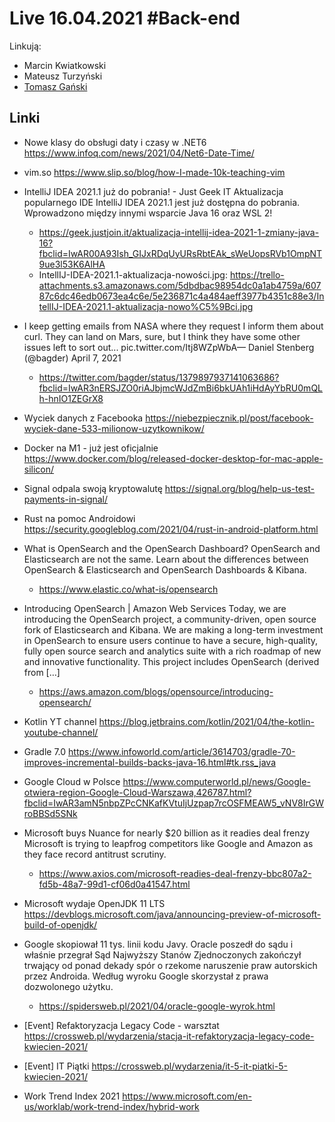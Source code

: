 # Live 16.04.2021 #Back-end

Linkują:

- Marcin Kwiatkowski
- Mateusz Turzyński
- [Tomasz Gański](https://www.linkedin.com/in/tomaszganski)

## Linki

- Nowe klasy do obsługi daty i czasy w .NET6
  https://www.infoq.com/news/2021/04/Net6-Date-Time/

- vim.so
  https://www.slip.so/blog/how-I-made-10k-teaching-vim

- IntelliJ IDEA 2021.1 już do pobrania! - Just Geek IT
  Aktualizacja popularnego IDE IntelliJ IDEA 2021.1 jest już dostępna do pobrania. Wprowadzono między innymi wsparcie Java 16 oraz WSL 2!

  - https://geek.justjoin.it/aktualizacja-intellij-idea-2021-1-zmiany-java-16?fbclid=IwAR00A93Ish_GIJxRDqUyURsRbtEAk_sWeUopsRVb1OmpNT9ue3l53K6AlHA
  - IntellIJ-IDEA-2021.1-aktualizacja-nowości.jpg: https://trello-attachments.s3.amazonaws.com/5dbdbac98954dc0a1ab4759a/60787c6dc46edb0673ea4c6e/5e236871c4a484aeff3977b4351c88e3/IntellIJ-IDEA-2021.1-aktualizacja-nowo%C5%9Bci.jpg

- I keep getting emails from NASA where they request I inform them about curl. They can land on Mars, sure, but I think they have some other issues left to sort out... pic.twitter.com/Itj8WZpWbA— Daniel Stenberg (@bagder) April 7, 2021
  - https://twitter.com/bagder/status/1379897937141063686?fbclid=IwAR3nERSJZO0riAJbjmcWJdZmBi6bkUAh1iHdAyYbRU0mQLh-hnIO1ZEGrX8
- Wyciek danych z Facebooka
  https://niebezpiecznik.pl/post/facebook-wyciek-dane-533-milionow-uzytkownikow/

- Docker na M1 - już jest oficjalnie
  https://www.docker.com/blog/released-docker-desktop-for-mac-apple-silicon/

- Signal odpala swoją kryptowalutę
  https://signal.org/blog/help-us-test-payments-in-signal/

- Rust na pomoc Androidowi
  https://security.googleblog.com/2021/04/rust-in-android-platform.html

- What is OpenSearch and the OpenSearch Dashboard?
  OpenSearch and Elasticsearch are not the same. Learn about the differences between OpenSearch & Elasticsearch and OpenSearch Dashboards & Kibana.

  - https://www.elastic.co/what-is/opensearch

- Introducing OpenSearch | Amazon Web Services
  Today, we are introducing the OpenSearch project, a community-driven, open source fork of Elasticsearch and Kibana. We are making a long-term investment in OpenSearch to ensure users continue to have a secure, high-quality, fully open source search and analytics suite with a rich roadmap of new and innovative functionality. This project includes OpenSearch (derived from […]

  - https://aws.amazon.com/blogs/opensource/introducing-opensearch/

- Kotlin YT channel
  https://blog.jetbrains.com/kotlin/2021/04/the-kotlin-youtube-channel/

- Gradle 7.0
  https://www.infoworld.com/article/3614703/gradle-70-improves-incremental-builds-backs-java-16.html#tk.rss_java

- Google Cloud w Polsce
  https://www.computerworld.pl/news/Google-otwiera-region-Google-Cloud-Warszawa,426787.html?fbclid=IwAR3amN5nbpZPcCNKafKVtuIjUzpap7rcOSFMEAW5_vNV8IrGWroBBSd5SNk

- Microsoft buys Nuance for nearly $20 billion as it readies deal frenzy
  Microsoft is trying to leapfrog competitors like Google and Amazon as they face record antitrust scrutiny.

  - https://www.axios.com/microsoft-readies-deal-frenzy-bbc807a2-fd5b-48a7-99d1-cf06d0a41547.html

- Microsoft wydaje OpenJDK 11 LTS
  https://devblogs.microsoft.com/java/announcing-preview-of-microsoft-build-of-openjdk/

- Google skopiował 11 tys. linii kodu Javy. Oracle poszedł do sądu i właśnie przegrał
  Sąd Najwyższy Stanów Zjednoczonych zakończył trwający od ponad dekady spór o rzekome naruszenie praw autorskich przez Androida. Według wyroku Google skorzystał z prawa dozwolonego użytku.

  - https://spidersweb.pl/2021/04/oracle-google-wyrok.html

- [Event] Refaktoryzacja Legacy Code - warsztat
  https://crossweb.pl/wydarzenia/stacja-it-refaktoryzacja-legacy-code-kwiecien-2021/

- [Event] IT Piątki
  https://crossweb.pl/wydarzenia/it-5-it-piatki-5-kwiecien-2021/

- Work Trend Index 2021
  https://www.microsoft.com/en-us/worklab/work-trend-index/hybrid-work
